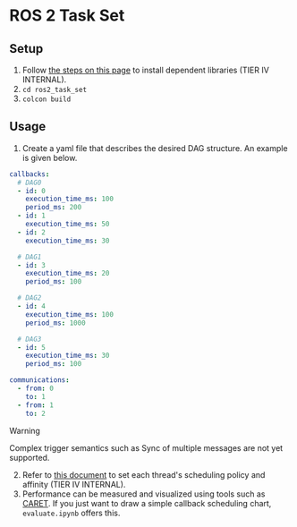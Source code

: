 # ROS 2 Task Set

## Setup

1. Follow [the steps on this page](https://tier4.atlassian.net/wiki/spaces/~5ed0b4584824b20c18371c06/pages/2886861884/CallbackGroup#step1%3A-%E3%81%9D%E3%82%8C%E3%81%9E%E3%82%8C%E3%83%93%E3%83%AB%E3%83%89%26%E3%82%A4%E3%83%B3%E3%82%B9%E3%83%88%E3%83%BC%E3%83%AB) to install dependent libraries (TIER IV INTERNAL).
2. `cd ros2_task_set`
3. `colcon build`

## Usage

1. Create a yaml file that describes the desired DAG structure. An example is given below.

```yaml
callbacks:
  # DAG0
  - id: 0
    execution_time_ms: 100
    period_ms: 200
  - id: 1
    execution_time_ms: 50
  - id: 2
    execution_time_ms: 30

  # DAG1
  - id: 3
    execution_time_ms: 20
    period_ms: 100

  # DAG2
  - id: 4
    execution_time_ms: 100
    period_ms: 1000

  # DAG3
  - id: 5
    execution_time_ms: 30
    period_ms: 100

communications:
  - from: 0
    to: 1
  - from: 1
    to: 2
```

> [!WARNING]
> Complex trigger semantics such as Sync of multiple messages are not yet supported.

2. Refer to [this document](https://tier4.atlassian.net/wiki/spaces/~5ed0b4584824b20c18371c06/pages/2886861884/CallbackGroup#step3%3A-%E8%A8%AD%E5%AE%9A%E3%83%95%E3%82%A1%E3%82%A4%E3%83%AB%E3%81%AE%E9%9B%9B%E5%BD%A2%E3%82%92%E4%BD%9C%E6%88%90%E3%83%BB%E7%B7%A8%E9%9B%86) to set each thread's scheduling policy and affinity (TIER IV INTERNAL).
3. Performance can be measured and visualized using tools such as [CARET](https://tier4.github.io/caret_doc/latest/). If you just want to draw a simple callback scheduling chart, `evaluate.ipynb` offers this.
